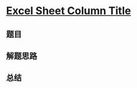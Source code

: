 # [Excel Sheet Column Title](https://leetcode.com/problems/excel-sheet-column-title/)
## 题目


## 解题思路


## 总结


